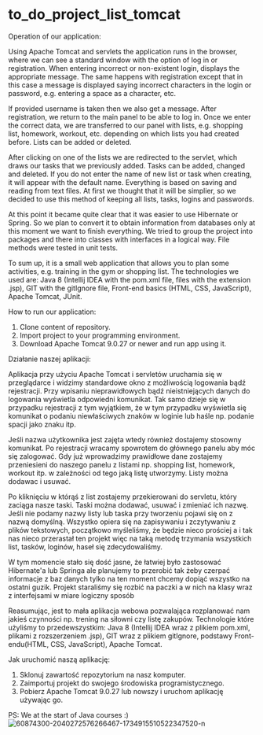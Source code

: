 # to_do_project_list_tomcat

Operation of our application:
        
   Using Apache Tomcat and servlets the application runs in the browser, where we can see a standard window with the option of log in or registration.
When entering incorrect or non-existent login, displays the appropriate message.
The same happens with registration except that in this case a message is displayed saying incorrect characters in the login or password, e.g. entering a space as a character, etc.

If provided username is taken then we also get a message.
After registration, we return to the main panel to be able to log in.
Once we enter the correct data, we are transferred to our panel with lists, e.g. shopping list, homework, workout, etc. depending on which lists you had created before. Lists can be added or deleted.

After clicking on one of the lists we are redirected to the servlet, which draws our tasks that we previously added. Tasks can be added, changed and deleted. 
If you do not enter the name of new list or task when creating, it will appear with the default name.
Everything is based on saving and reading from text files. At first we thought that it will be simplier, so we decided to use this method of keeping all lists, tasks, logins and passwords. 

At this point it became quite clear that it was easier to use Hibernate or Spring. So we plan to convert it to obtain information from databases only at this moment we want to finish everything. 
We tried to group the project into packages and there into classes with interfaces in a logical way. File methods were tested in unit tests.
    
   To sum up, it is a small web application that allows you to plan some activities, e.g. training in the gym or shopping list.
The technologies we used are: Java 8 (Intellij IDEA with the pom.xml file, files with the extension .jsp), GIT with the gitIgnore file, Front-end basics (HTML, CSS, JavaScript), Apache Tomcat, JUnit.


How to run our application:
1. Clone content of repository.
2. Import project to your programming environment.
2. Download Apache Tomcat 9.0.27 or newer and run app using it.




Działanie naszej aplikacji:

   Aplikacja przy użyciu Apache Tomcat i servletów uruchamia się w przeglądarce i widzimy standardowe okno z możliwością logowania bądź rejestracji.
Przy wpisaniu nieprawidłowych bądź nieistniejących danych do logowania wyświetla odpowiedni komunikat.
Tak samo dzieje się w przypadku rejestracji z tym wyjątkiem, że w tym przypadku wyświetla się komunikat o podaniu niewłaściwych znaków w loginie lub haśle np. podanie spacji jako znaku itp.

Jeśli nazwa użytkownika jest zajęta wtedy również dostajemy stosowny komunikat.
Po rejestracji wracamy spowrotem do głównego panelu aby móc się zalogować. 
Gdy już wprowadzimy prawidłowe dane zostajemy przeniesieni do naszego panelu z listami np. shopping list, homework, workout itp.
w zależności od tego jaką listę utworzymy. Listy można dodawac i usuwać.

Po kliknięciu w którąś z list zostajemy przekierowani do servletu, który zaciąga nasze taski. Taski można dodawać, usuwać i zmieniać ich nazwę.
Jeśli nie podamy nazwy listy lub taska przy tworzeniu pojawi się on z nazwą domyślną.
Wszystko opiera się na zapisywaniu i zczytywaniu z plików tekstowych, początkowo myśleliśmy,
że będzie nieco prościej a i tak nas nieco przerastał ten projekt więc na taką metodę trzymania wszystkich list, tasków, loginów, haseł się zdecydowaliśmy.

W tym momencie stało się dość jasne, że łatwiej było zastosować Hibernate'a lub Springa ale planujemy to przerobić tak żeby czerpać informacje z baz danych
tylko na ten moment chcemy dopiąć wszystko na ostatni guzik. Projekt staraliśmy się rozbić na paczki a w nich na klasy wraz z interfejsami w miare logiczny sposób

   Reasumując, jest to mała aplikacja webowa pozwalająca rozplanować nam jakieś czynności np. trening na siłowni czy listę zakupów.
Technologie które użyliśmy to przedewszystkim: Java 8 (Intellij IDEA wraz z plikiem pom.xml, plikami z rozszerzeniem .jsp), GIT wraz z plikiem gitIgnore, podstawy Front-endu(HTML, CSS, JavaScript), Apache Tomcat. 


Jak uruchomić naszą aplikację:
1. Sklonuj zawartość repozytorium na nasz komputer.
2. Zaimportuj projekt do swojego środowiska programistycznego.
3. Pobierz Apache Tomcat 9.0.27  lub nowszy i uruchom aplikację używając go.


PS: We at the start of Java courses :)
<img src="https://i.ibb.co/jWbs9bp/60874300-2040272576266467-1734915510522347520-n.jpg" alt="60874300-2040272576266467-1734915510522347520-n" border="0">
